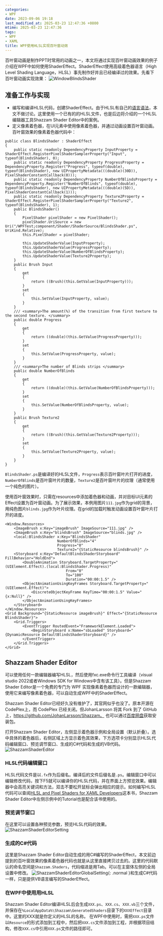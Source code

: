 ```yaml
---
categories:
- WPF
date: 2023-09-06 19:18
last_modified_at: 2025-03-23 12:47:36 +0800
mtime: 2025-03-23 12:47:36
tags:
- WPF
- XAML
title: WPF使用HLSL实现百叶窗动效
---
```


百叶窗动画是制作PPT时常用的动画之一，本文将通过实现百叶窗动画效果的例子介绍在WPF中如何使用ShaderEffect。ShaderEffect使用高级着色器语言（High Level Shading Language，HLSL）事先制作好并且已经编译过的效果。先看下百叶窗动画实现效果：
![WindowBlindsShader](https://eb19df4.webp.li/2025/02/WindowBlindsShader.gif)

## 准备工作与实现
* 编写和编译HLSL代码，创建ShaderEffect。由于HLSL有自己的[语言语法](https://learn.microsoft.com/zh-cn/windows/win32/direct3dhlsl/dx-graphics-hlsl-reference)，本文不做讨论。这里使用一个已有的的HLSL文件，也是后边将介绍的一个HLSL编辑器工具Shazzam Shader Editor中的案例。
* 定义像素着色器，在UI元素中使用像素着色器，并通过动画设置百叶窗动画。
百叶窗效果的像素着色器代码中：
```
public class BlindsShader : ShaderEffect
{
    public static readonly DependencyProperty InputProperty = ShaderEffect.RegisterPixelShaderSamplerProperty("Input", typeof(BlindsShader), 0);
    public static readonly DependencyProperty ProgressProperty = DependencyProperty.Register("Progress", typeof(double), typeof(BlindsShader), new UIPropertyMetadata(((double)(30D)), PixelShaderConstantCallback(0)));
    public static readonly DependencyProperty NumberOfBlindsProperty = DependencyProperty.Register("NumberOfBlinds", typeof(double), typeof(BlindsShader), new UIPropertyMetadata(((double)(5D)), PixelShaderConstantCallback(1)));
    public static readonly DependencyProperty Texture2Property = ShaderEffect.RegisterPixelShaderSamplerProperty("Texture2", typeof(BlindsShader), 1);
    public BlindsShader()
    {
        PixelShader pixelShader = new PixelShader();
        pixelShader.UriSource = new Uri("/WPFTest;component/Shader/ShaderSource/BlindsShader.ps", UriKind.Relative);
        this.PixelShader = pixelShader;

        this.UpdateShaderValue(InputProperty);
        this.UpdateShaderValue(ProgressProperty);
        this.UpdateShaderValue(NumberOfBlindsProperty);
        this.UpdateShaderValue(Texture2Property);
    }
    public Brush Input
    {
        get
        {
            return ((Brush)(this.GetValue(InputProperty)));
        }
        set
        {
            this.SetValue(InputProperty, value);
        }
    }
    /// <summary>The amount(%) of the transition from first texture to the second texture. </summary>
    public double Progress
    {
        get
        {
            return ((double)(this.GetValue(ProgressProperty)));
        }
        set
        {
            this.SetValue(ProgressProperty, value);
        }
    }
    /// <summary>The number of Blinds strips </summary>
    public double NumberOfBlinds
    {
        get
        {
            return ((double)(this.GetValue(NumberOfBlindsProperty)));
        }
        set
        {
            this.SetValue(NumberOfBlindsProperty, value);
        }
    }
    public Brush Texture2
    {
        get
        {
            return ((Brush)(this.GetValue(Texture2Property)));
        }
        set
        {
            this.SetValue(Texture2Property, value);
        }
    }
}
```

`BlindsShader.ps`是编译好的HLSL文件，`Progress`表示百叶窗叶片打开的进度，`NumberOfBlinds`是百叶窗叶片的数量，`Texture2`是百叶窗叶片的纹理（通常使用一个纯色的图片）。

使用百叶窗效果时，只需在resources中添加着色器和动画，并对目标UI元素的Effect设置为百叶窗动画。为了展示效果，本例用图片`111.jpg`作为grid的背景，用纯色图片`blinds.jpg`作为叶片纹理。在grid的加载时触发动画设置百叶窗叶片打开的进度。
```
<Window.Resources>
    <ImageBrush x:Key="imageBrush" ImageSource="111.jpg" />
    <ImageBrush x:Key="blindsBrush" ImageSource="blinds.jpg" />
    <local:BlindsShader x:Key="BlindsShader"
                        NumberOfBlinds="4"
                        Progress="0"
                        Texture2="{StaticResource blindsBrush}" />
    <Storyboard x:Key="DefaultBlindsShaderStoryboard" FillBehavior="HoldEnd">
        <DoubleAnimation Storyboard.TargetProperty="(UIElement.Effect).(local:BlindsShader.Progress)"
                            From="0"
                            To="100"
                            Duration="00:00:1.5" />
        <ObjectAnimationUsingKeyFrames Storyboard.TargetProperty="(UIElement.Effect)">
            <DiscreteObjectKeyFrame KeyTime="00:00:1.5" Value="{x:Null}" />
        </ObjectAnimationUsingKeyFrames>
    </Storyboard>
</Window.Resources>
<Grid Background="{StaticResource imageBrush}" Effect="{StaticResource BlindsShader}">
    <Grid.Triggers>
        <EventTrigger RoutedEvent="FrameworkElement.Loaded">
            <BeginStoryboard x:Name="sbLoaded" Storyboard="{DynamicResource DefaultBlindsShaderStoryboard}" />
        </EventTrigger>
    </Grid.Triggers>
</Grid>
```
## Shazzam Shader Editor
可以使用任何一款编辑器编写HLSL，然后使用fxc.exe命令行工具编译（visual studio 2022或者Windows SDK for Windows中含有该工具）。但是Shazzam Shader Editor是一个免费的专门为 WPF 实现像素着色器而设计的一款编辑器，使用它来编写像素着色器，可以自动生成WPF中的ShaderEffect。

Shazzam Shader Editor已经好久没有维护了，其官网似乎也没了。原本开源在CodePlex上，而 CodePlex 已经关闭。但JohanLarsson 将其 Fork 到了 GitHub 上，https://github.com/JohanLarsson/Shazzam。
也可以通过[百度网盘](https://pan.baidu.com/s/19gieZIMqpvphXjikJXUAMA?pwd=11tf)获取安装包。

打开Shazzam Shader Editor，左侧显示着色器示例和全局设置（默认折叠）。选中具体的着色器后，右侧区域上方显示着色其效果，下方选项卡分别显示HLSL代码编辑窗口、预览调节窗口、生成的C#代码和生成的VB代码。
![ShazzamShaderEditor](https://eb19df4.webp.li/2025/02/ShazzamShaderEditor.jpg)

### HLSL代码编辑窗口
HLSL代码文件是以`.fx`作为后缀名。编译后的文件后缀名是`.ps`。编辑窗口中可以编辑修改代码，按下F5就可以编译你的HLSL代码，并在界面上方预览效果。编辑器中会高亮关键词和方法，双击不要松开鼠标会弹出相应的提示。如何编写HLSL代码可以查阅[HLSL and Pixel Shaders for XAML Developers](https://www.oreilly.com/library/view/hlsl-and-pixel/9781449324995/)这本书，Shazzam Shader Editor中左侧示例中的Tutorial也是配合该书使用的。
### 预览调节窗口
在这里可以设置各种预览参数，预览HLSL代码的效果。
![ShazzamShaderEditorSetting](https://eb19df4.webp.li/2025/02/ShazzamShaderEditorSetting.jpg)

### 生成的C#代码
这里是Shazzam Shader Editor自动生成的用C#编写的ShaderEffect，本文前边提到的百叶窗效果的像素着色器代码也就是从这里直接拷贝过去的。这里的代码默认的命名空间是`Shazzam.Shaders`，代码缩进是用Tab。可以在主窗体左侧的全局设置中修改。
![ShazzamShaderEditorGlobalSetting](https://eb19df4.webp.li/2025/02/ShazzamShaderEditorGlobalSetting.png){: .normal }和生成C#代码一样，只是提供VB语言编写的ShaderEffect。
### 在WPF中使用用HLSL
Shazzam Shader Editor编译HLSL后会生成`XXX.ps`、`XXX.cs`、`XXX.vb`三个文件，并保存在`%LocalAppData%\Shazzam\GeneratedShaders`目录下的`XXXEffect`目录中。这里的XXX就是你定义的HLSL的名称。
在WPF中使用时，需把`XXX.ps`文件以`Resource`的形式添加到工程中，然后把`XXX.cs`文件添加到工程，并根据项目结构，修改`XXX.cs`中引用`XXX.ps`文件的路径即可。